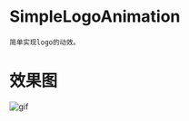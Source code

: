 # SimpleLogoAnimation
	简单实现logo的动效。

# 效果图

![gif](http://7xl0cz.com1.z0.glb.clouddn.com/logoAnimation.gif)


